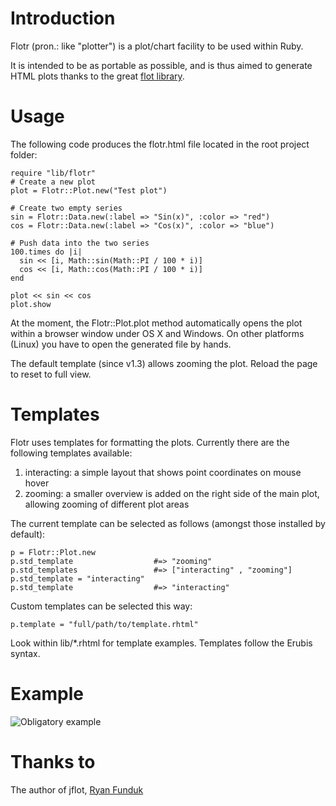 Introduction
============
Flotr (pron.: like "plotter") is a plot/chart facility to be used within Ruby.

It is intended to be as portable as possible, and is thus aimed to generate HTML plots thanks to the great [flot library](http://ryanfunduk.com/flot).

Usage
=====
The following code produces the flotr.html file located in the root project folder:

    require "lib/flotr"
    # Create a new plot
    plot = Flotr::Plot.new("Test plot")

    # Create two empty series
    sin = Flotr::Data.new(:label => "Sin(x)", :color => "red")
    cos = Flotr::Data.new(:label => "Cos(x)", :color => "blue")

    # Push data into the two series
    100.times do |i| 
      sin << [i, Math::sin(Math::PI / 100 * i)]
      cos << [i, Math::cos(Math::PI / 100 * i)]
    end

    plot << sin << cos
    plot.show

At the moment, the Flotr::Plot.plot method automatically opens the plot within a browser window under OS X and Windows. On other platforms (Linux) you have to open the generated file by hands.

The default template (since v1.3) allows zooming the plot. Reload the page to reset to full view.

Templates
=========
Flotr uses templates for formatting the plots. Currently there are the following templates available:
1. interacting: a simple layout that shows point coordinates on mouse hover
2. zooming: a smaller overview is added on the right side of the main plot, allowing zooming of different plot areas

The current template can be selected as follows (amongst those installed by default):

    p = Flotr::Plot.new
    p.std_template                  #=> "zooming"
    p.std_templates                 #=> ["interacting" , "zooming"]
    p.std_template = "interacting"
    p.std_template                  #=> "interacting"
    
Custom templates can be selected this way:

    p.template = "full/path/to/template.rhtml"
    
Look within lib/*.rhtml for template examples. Templates follow the Erubis syntax.

Example
=======

![Obligatory example](http://cloud.github.com/downloads/pbosetti/flotr/plot.png)

Thanks to
=========
The author of jflot, [Ryan Funduk](http://ryanfunduk.com/flot)